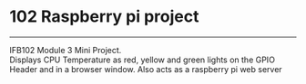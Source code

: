 # 102 Raspberry pi project
---
IFB102 Module 3 Mini Project.  
Displays CPU Temperature as red, yellow and green lights on the GPIO Header and in a browser window.
Also acts as a raspberry pi web server
